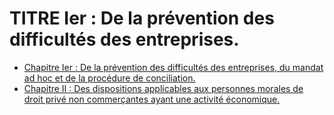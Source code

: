 # TITRE Ier : De la prévention des difficultés des entreprises.

- [Chapitre Ier : De la prévention des difficultés des entreprises, du mandat ad hoc et de la procédure de conciliation.](chapitre-ier)
- [Chapitre II : Des dispositions applicables aux personnes morales de droit privé non commerçantes ayant une activité économique.](chapitre-ii)

